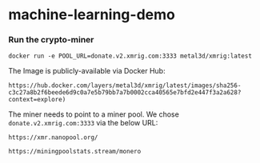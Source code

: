 # machine-learning-demo


### Run the crypto-miner
```
docker run -e POOL_URL=donate.v2.xmrig.com:3333 metal3d/xmrig:latest 
```
The Image is publicly-available via Docker Hub:
```
https://hub.docker.com/layers/metal3d/xmrig/latest/images/sha256-c3c27a8b2f6beede6d9c0a7e5b79bb7a7b0002cca40565e7bfd2e447f3a2a628?context=explore)
```
The miner needs to point to a miner pool. We chose ```donate.v2.xmrig.com:3333``` via the below URL:
```
https://xmr.nanopool.org/
```
```
https://miningpoolstats.stream/monero
```
